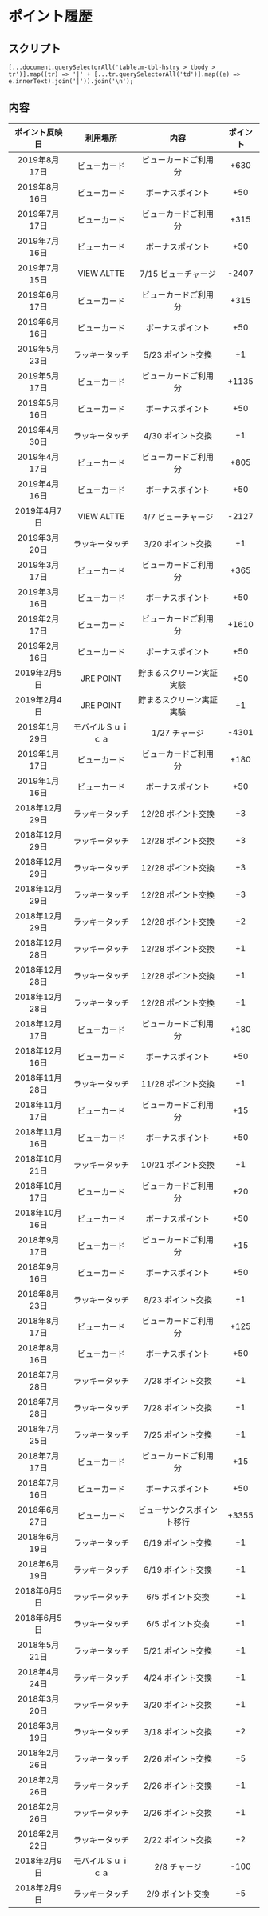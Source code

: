 # ポイント履歴

## スクリプト

```
[...document.querySelectorAll('table.m-tbl-hstry > tbody > tr')].map((tr) => '|' + [...tr.querySelectorAll('td')].map((e) => e.innerText).join('|')).join('\n');
```

## 内容

|ポイント反映日|利用場所|内容|ポイント|
|:-:|:-:|:-:|:-:|
|	2019年8月17日|ビューカード|ビューカードご利用分|+630|
|	2019年8月16日|ビューカード|ボーナスポイント|+50|
|	2019年7月17日|ビューカード|ビューカードご利用分|+315|
|	2019年7月16日|ビューカード|ボーナスポイント|+50|
|	2019年7月15日|VIEW ALTTE|7/15 ビューチャージ|-2407|
|	2019年6月17日|ビューカード|ビューカードご利用分|+315|
|	2019年6月16日|ビューカード|ボーナスポイント|+50|
|	2019年5月23日|ラッキータッチ|5/23 ポイント交換|+1|
|	2019年5月17日|ビューカード|ビューカードご利用分|+1135|
|	2019年5月16日|ビューカード|ボーナスポイント|+50|
|	2019年4月30日|ラッキータッチ|4/30 ポイント交換|+1|
|	2019年4月17日|ビューカード|ビューカードご利用分|+805|
|	2019年4月16日|ビューカード|ボーナスポイント|+50|
|	2019年4月7日|VIEW ALTTE|4/7 ビューチャージ|-2127|
|	2019年3月20日|ラッキータッチ|3/20 ポイント交換|+1|
|	2019年3月17日|ビューカード|ビューカードご利用分|+365|
|	2019年3月16日|ビューカード|ボーナスポイント|+50|
|	2019年2月17日|ビューカード|ビューカードご利用分|+1610|
|	2019年2月16日|ビューカード|ボーナスポイント|+50|
|	2019年2月5日|JRE POINT|貯まるスクリーン実証実験|+50|
|	2019年2月4日|JRE POINT|貯まるスクリーン実証実験|+1|
|2019年1月29日|モバイルＳｕｉｃａ|1/27 チャージ|-4301|
|2019年1月17日|ビューカード|ビューカードご利用分|+180|
|2019年1月16日|ビューカード|ボーナスポイント|+50|
|2018年12月29日|ラッキータッチ|12/28 ポイント交換|+3|
|2018年12月29日|ラッキータッチ|12/28 ポイント交換|+3|
|2018年12月29日|ラッキータッチ|12/28 ポイント交換|+3|
|2018年12月29日|ラッキータッチ|12/28 ポイント交換|+3|
|2018年12月29日|ラッキータッチ|12/28 ポイント交換|+2|
|2018年12月28日|ラッキータッチ|12/28 ポイント交換|+1|
|2018年12月28日|ラッキータッチ|12/28 ポイント交換|+1|
|2018年12月28日|ラッキータッチ|12/28 ポイント交換|+1|
|2018年12月17日|ビューカード|ビューカードご利用分|+180|
|2018年12月16日|ビューカード|ボーナスポイント|+50|
|2018年11月28日|ラッキータッチ|11/28 ポイント交換|+1|
|2018年11月17日|ビューカード|ビューカードご利用分|+15|
|2018年11月16日|ビューカード|ボーナスポイント|+50|
|2018年10月21日|ラッキータッチ|10/21 ポイント交換|+1|
|2018年10月17日|ビューカード|ビューカードご利用分|+20|
|2018年10月16日|ビューカード|ボーナスポイント|+50|
|2018年9月17日|ビューカード|ビューカードご利用分|+15|
|2018年9月16日|ビューカード|ボーナスポイント|+50|
|2018年8月23日|ラッキータッチ|8/23 ポイント交換|+1|
|2018年8月17日|ビューカード|ビューカードご利用分|+125|
|2018年8月16日|ビューカード|ボーナスポイント|+50|
|2018年7月28日|ラッキータッチ|7/28 ポイント交換|+1|
|2018年7月28日|ラッキータッチ|7/28 ポイント交換|+1|
|2018年7月25日|ラッキータッチ|7/25 ポイント交換|+1|
|2018年7月17日|ビューカード|ビューカードご利用分|+15|
|2018年7月16日|ビューカード|ボーナスポイント|+50|
|2018年6月27日|ビューカード|ビューサンクスポイント移行|+3355|
|2018年6月19日|ラッキータッチ|6/19 ポイント交換|+1|
|2018年6月19日|ラッキータッチ|6/19 ポイント交換|+1|
|2018年6月5日|ラッキータッチ|6/5 ポイント交換|+1|
|2018年6月5日|ラッキータッチ|6/5 ポイント交換|+1|
|2018年5月21日|ラッキータッチ|5/21 ポイント交換|+1|
|2018年4月24日|ラッキータッチ|4/24 ポイント交換|+1|
|2018年3月20日|ラッキータッチ|3/20 ポイント交換|+1|
|2018年3月19日|ラッキータッチ|3/18 ポイント交換|+2|
|2018年2月26日|ラッキータッチ|2/26 ポイント交換|+5|
|2018年2月26日|ラッキータッチ|2/26 ポイント交換|+1|
|2018年2月26日|ラッキータッチ|2/26 ポイント交換|+1|
|2018年2月22日|ラッキータッチ|2/22 ポイント交換|+2|
|2018年2月9日|モバイルＳｕｉｃａ|2/8 チャージ|-100|
|2018年2月9日|ラッキータッチ|2/9 ポイント交換|+5|

<!-- jQuery && tablesorter -->
<script src="https://cdnjs.cloudflare.com/ajax/libs/tablesort/5.1.0/tablesort.min.js"></script>
<script src="../js/tablesort.js"></script>
